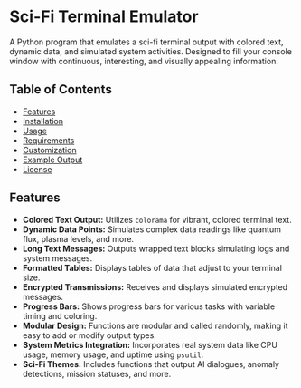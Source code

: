 # Sci-Fi Terminal Emulator

A Python program that emulates a sci-fi terminal output with colored text, dynamic data, and simulated system activities. Designed to fill your console window with continuous, interesting, and visually appealing information.

## Table of Contents

- [Features](#features)
- [Installation](#installation)
- [Usage](#usage)
- [Requirements](#requirements)
- [Customization](#customization)
- [Example Output](#example-output)
- [License](#license)

## Features

- **Colored Text Output:** Utilizes `colorama` for vibrant, colored terminal text.
- **Dynamic Data Points:** Simulates complex data readings like quantum flux, plasma levels, and more.
- **Long Text Messages:** Outputs wrapped text blocks simulating logs and system messages.
- **Formatted Tables:** Displays tables of data that adjust to your terminal size.
- **Encrypted Transmissions:** Receives and displays simulated encrypted messages.
- **Progress Bars:** Shows progress bars for various tasks with variable timing and coloring.
- **Modular Design:** Functions are modular and called randomly, making it easy to add or modify output types.
- **System Metrics Integration:** Incorporates real system data like CPU usage, memory usage, and uptime using `psutil`.
- **Sci-Fi Themes:** Includes functions that output AI dialogues, anomaly detections, mission statuses, and more.
